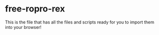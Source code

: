 # free-ropro-rex
This is the file that has all the files and scripts ready for you to import them into your browser!
